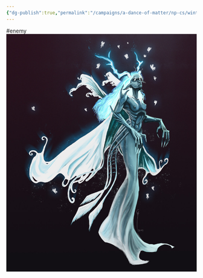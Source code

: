 ```yaml
---
{"dg-publish":true,"permalink":"/campaigns/a-dance-of-matter/np-cs/winter-fey/"}
---
```


#enemy 
![Winter_Court_Fey|500](/img/user/attachments/Winter_Court_Fey.jpg)
